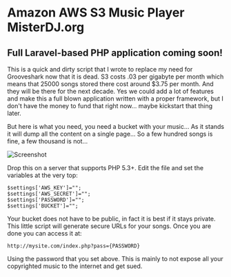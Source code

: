 # Amazon AWS S3 Music Player MisterDJ.org

Full Laravel-based PHP application coming soon!
-----

This is a quick and dirty script that I wrote to replace my need for Grooveshark now that it is dead. S3 costs .03 per gigabyte per month which means that 25000 songs stored there cost around $3.75 per month. And they will be there for the next decade. Yes we could add a lot of features and make this a full blown application written with a proper framework, but I don't have the money to fund that right now... maybe kickstart that thing later.

But here is what you need, you need a bucket with your music... As it stands it will dump all the content on a single page... So a few hundred songs is fine, a few thousand is not...


![Screenshot](https://raw.githubusercontent.com/etopian/amazon-s3-music-player/master/s3-music-player.png)

Drop this on a server that supports PHP 5.3+. Edit the file and set the variables at the very top:

```
$settings['AWS_KEY']="";
$settings['AWS_SECRET']="";
$settings['PASSWORD']="";
$settings['BUCKET']="";
```

Your bucket does not have to be public, in fact it is best if it stays private. This little script will generate secure URLs for your songs. Once you are done you can access it at:
```
http://mysite.com/index.php?pass={PASSWORD}
```

Using the password that you set above. This is mainly to not expose all your copyrighted music to the internet and get sued.
